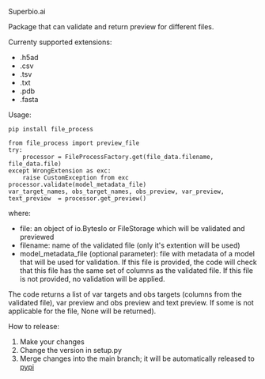 Superbio.ai

Package that can validate and return preview for different files.

Currenty supported extensions:

- .h5ad
- .csv
- .tsv
- .txt
- .pdb
- .fasta

Usage:

```
pip install file_process
```

```
from file_process import preview_file
try:
    processor = FileProcessFactory.get(file_data.filename, file_data.file)
except WrongExtension as exc:
    raise CustomException from exc
processor.validate(model_metadata_file)
var_target_names, obs_target_names, obs_preview, var_preview, text_preview  = processor.get_preview()
```

where:

- file: an object of io.BytesIo or FileStorage which will be validated and previewed
- filename: name of the validated file (only it's extention will be used)
- model_metadata_file (optional parameter): file with metadata of a model that will be used for validation. If this file is provided, the code will check that this file has the same set of columns as the validated file. If this file is not provided, no validation will be applied.

The code returns a list of var targets and obs targets (columns from the validated file), var preview and obs preview and text preview.
If some is not applicable for the file, None will be returned).

How to release:

1. Make your changes
2. Change the version in setup.py
3. Merge changes into the main branch; it will be automatically released to [pypi](https://pypi.org/project/file-process/#history)
